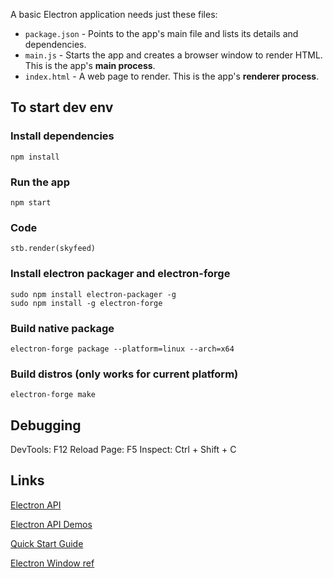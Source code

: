 A basic Electron application needs just these files:

- `package.json` - Points to the app's main file and lists its details and dependencies.
- `main.js` - Starts the app and creates a browser window to render HTML. This is the app's **main process**.
- `index.html` - A web page to render. This is the app's **renderer process**.

## To start dev env

### Install dependencies
```
npm install
```
### Run the app
```
npm start
```
### Code
```
stb.render(skyfeed)
```
### Install electron packager and electron-forge
```
sudo npm install electron-packager -g
sudo npm install -g electron-forge
```
### Build native package
```
electron-forge package --platform=linux --arch=x64
```
### Build distros (only works for current platform)
```
electron-forge make
```

## Debugging
DevTools: F12
Reload Page: F5
Inspect: Ctrl + Shift + C

## Links

[Electron API](http://electron.atom.io/docs/latest)

[Electron API Demos](http://electron.atom.io/#get-started)

[Quick Start Guide](http://electron.atom.io/docs/latest/tutorial/quick-start)

[Electron Window ref](https://github.com/jprichardson/electron-window)
